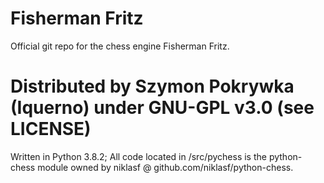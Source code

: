 # Fisherman Fritz
Official git repo for the chess engine Fisherman Fritz.

# Distributed by Szymon Pokrywka (Iquerno) under GNU-GPL v3.0 (see LICENSE)

Written in Python 3.8.2;
All code located in /src/pychess is the python-chess module owned by niklasf @ github.com/niklasf/python-chess.
